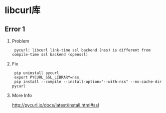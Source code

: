 libcurl库
===

##  Error 1 ##

1. Problem

        pycurl: libcurl link-time ssl backend (nss) is different from compile-time ssl backend (openssl)

2. Fix

        pip uninstall pycurl
        export PYCURL_SSL_LIBRARY=nss
        pip install --compile --install-option="--with-nss" --no-cache-dir pycurl

3. More Info

    http://pycurl.io/docs/latest/install.html#ssl


